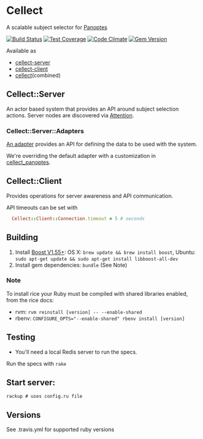 # Cellect

A scalable subject selector for [Panoptes](https://github.com/zooniverse/panoptes)

[![Build Status](https://travis-ci.org/zooniverse/Cellect.svg?branch=master)](https://travis-ci.org/zooniverse/Cellect)
[![Test Coverage](https://codeclimate.com/github/zooniverse/Cellect/badges/coverage.svg)](https://codeclimate.com/github/zooniverse/Cellect)
[![Code Climate](https://codeclimate.com/github/zooniverse/Cellect/badges/gpa.svg)](https://codeclimate.com/github/zooniverse/Cellect)
[![Gem Version](https://img.shields.io/gem/v/cellect.svg)](https://rubygems.org/gems/cellect)

Available as
  - [cellect-server](https://rubygems.org/gems/cellect-server)
  - [cellect-client](https://rubygems.org/gems/cellect-client)
  - [cellect](https://rubygems.org/gems/cellect)(combined)

## Cellect::Server

An actor based system that provides an API around subject selection actions.  Server nodes are discovered via [Attention](https://github.com/parrish/attention).

### Cellect::Server::Adapters

[An adapter](lib/cellect/server/adapters/default.rb) provides an API for defining the data to be used with the system.

We're overriding the default adapter with a customization in [cellect_panoptes](https://github.com/zooniverse/cellect_panoptes).


## Cellect::Client

Provides operations for server awareness and API communication.

API timeouts can be set with

```ruby
  Cellect::Client::Connection.timeout = 5 # seconds
```


## Building

1. Install [Boost V1.55+](http://www.boost.org/): OS X: `brew update && brew install boost`, Ubuntu: `sudo apt-get update && sudo apt-get install libboost-all-dev`
2. Install gem dependencies: `bundle` (See Note)


### Note
To install rice your Ruby must be compiled with shared libraries enabled, from the rice docs:
* rvm:   `rvm reinstall [version] -- --enable-shared`
* rbenv: `CONFIGURE_OPTS="--enable-shared" rbenv install [version]`


## Testing

* You'll need a local Redis server to run the specs.

Run the specs with `rake`

## Start server:

`rackup # uses config.ru file`

## Versions

See .travis.yml for supported ruby versions

